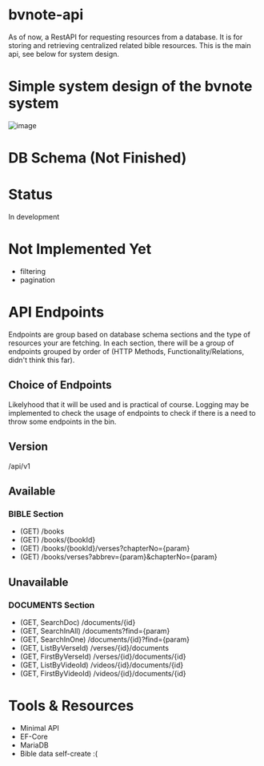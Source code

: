 # bvnote-api
As of now, a RestAPI for requesting resources from a database.
It is for storing and retrieving centralized related bible resources.
This is the main api, see below for system design. 

# Simple system design of the bvnote system
![image](https://github.com/jazteng2/bvnote-api/assets/36156694/4e76e235-4df6-45a3-97f0-d708d88e5c82)

# DB Schema (Not Finished)

# Status
In development

# Not Implemented Yet
- filtering
- pagination

# API Endpoints
Endpoints are group based on database schema sections and the type of resources your are fetching. In each section, there will be a group of endpoints grouped by order of (HTTP Methods, Functionality/Relations, didn't think this far).

## Choice of Endpoints
Likelyhood that it will be used and is practical of course. Logging may be implemented to check the usage of endpoints to check if there is a need to throw some endpoints in the bin.

## Version
/api/v1

## Available
### BIBLE Section
- (GET) /books
- (GET) /books/{bookId}
- (GET) /books/{bookId}/verses?chapterNo={param}
- (GET) /books/verses?abbrev={param}&chapterNo={param}

## Unavailable
### DOCUMENTS Section
- (GET, SearchDoc) /documents/{id}
- (GET, SearchInAll) /documents?find={param}
- (GET, SearchInOne) /documents/{id}?find={param}
- (GET, ListByVerseId) /verses/{id}/documents
- (GET, FirstByVerseId) /verses/{id}/documents/{id}
- (GET, ListByVideoId) /videos/{id}/documents/{id}
- (GET, FirstByVideoId) /videos/{id}/documents/{id}


# Tools & Resources
- Minimal API
- EF-Core
- MariaDB
- Bible data self-create :(
